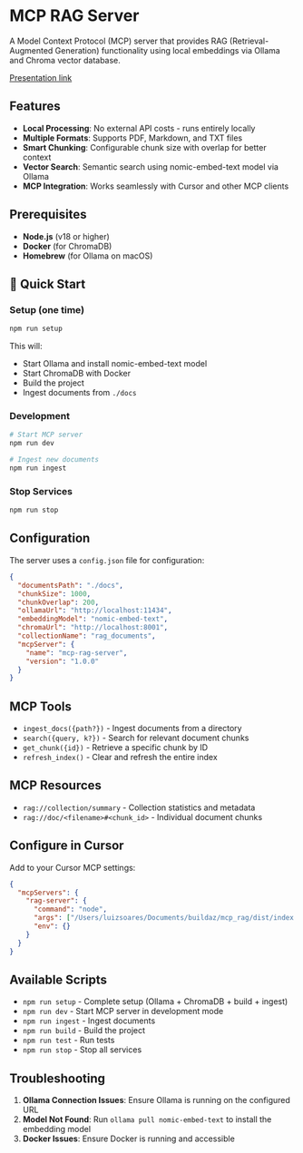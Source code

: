 # MCP RAG Server

A Model Context Protocol (MCP) server that provides RAG (Retrieval-Augmented Generation) functionality using local embeddings via Ollama and Chroma vector database.

[Presentation link](https://docs.google.com/presentation/d/1qcE-Ya1074sRvpCh_g0oYFFW9PSr0jDkXO0mJnrL7E0/edit?usp=sharing)

## Features

- **Local Processing**: No external API costs - runs entirely locally
- **Multiple Formats**: Supports PDF, Markdown, and TXT files
- **Smart Chunking**: Configurable chunk size with overlap for better context
- **Vector Search**: Semantic search using nomic-embed-text model via Ollama
- **MCP Integration**: Works seamlessly with Cursor and other MCP clients

## Prerequisites

- **Node.js** (v18 or higher)
- **Docker** (for ChromaDB)
- **Homebrew** (for Ollama on macOS)

## 🚀 Quick Start

### Setup (one time)

```bash
npm run setup
```

This will:
- Start Ollama and install nomic-embed-text model
- Start ChromaDB with Docker
- Build the project
- Ingest documents from `./docs`

### Development

```bash
# Start MCP server
npm run dev

# Ingest new documents
npm run ingest
```

### Stop Services

```bash
npm run stop
```

## Configuration

The server uses a `config.json` file for configuration:

```json
{
  "documentsPath": "./docs",
  "chunkSize": 1000,
  "chunkOverlap": 200,
  "ollamaUrl": "http://localhost:11434",
  "embeddingModel": "nomic-embed-text",
  "chromaUrl": "http://localhost:8001",
  "collectionName": "rag_documents",
  "mcpServer": {
    "name": "mcp-rag-server",
    "version": "1.0.0"
  }
}
```

## MCP Tools

- `ingest_docs({path?})` - Ingest documents from a directory
- `search({query, k?})` - Search for relevant document chunks
- `get_chunk({id})` - Retrieve a specific chunk by ID
- `refresh_index()` - Clear and refresh the entire index

## MCP Resources

- `rag://collection/summary` - Collection statistics and metadata
- `rag://doc/<filename>#<chunk_id>` - Individual document chunks

## Configure in Cursor

Add to your Cursor MCP settings:

```json
{
  "mcpServers": {
    "rag-server": {
      "command": "node",
      "args": ["/Users/luizsoares/Documents/buildaz/mcp_rag/dist/index.js"],
      "env": {}
    }
  }
}
```

## Available Scripts

- `npm run setup` - Complete setup (Ollama + ChromaDB + build + ingest)
- `npm run dev` - Start MCP server in development mode
- `npm run ingest` - Ingest documents
- `npm run build` - Build the project
- `npm run test` - Run tests
- `npm run stop` - Stop all services

## Troubleshooting

1. **Ollama Connection Issues**: Ensure Ollama is running on the configured URL
2. **Model Not Found**: Run `ollama pull nomic-embed-text` to install the embedding model
3. **Docker Issues**: Ensure Docker is running and accessible